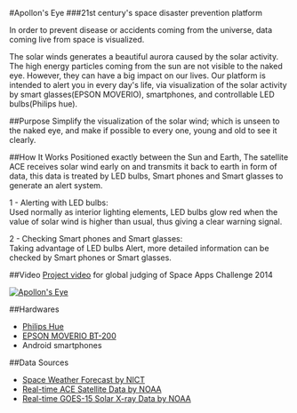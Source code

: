 #Apollon's Eye
###21st century's space disaster prevention platform

In order to prevent disease or accidents coming from the universe, data coming live from space is visualized.

The solar winds generates a beautiful aurora caused by the solar activity. The high energy particles coming from the sun are not visible to the naked eye. However, they can have a big impact on our lives. Our platform is intended to alert you in every day's life, via visualization of the solar activity by smart glasses(EPSON MOVERIO), smartphones, and controllable LED bulbs(Philips hue).

##Purpose
Simplify the visualization of the solar wind; which is unseen to the naked eye, and make if possible to every one, young and old to see it clearly.

##How It Works
Positioned exactly between the Sun and Earth, The satellite ACE receives solar wind early on and transmits it back to earth in form of data, this data is treated by LED bulbs, Smart phones and Smart glasses to generate an alert system.

1 - Alerting with LED bulbs:  
Used normally as interior lighting elements, LED bulbs glow red when the value of solar wind is higher than usual, thus giving a clear warning signal.

2 - Checking Smart phones and Smart glasses:  
Taking advantage of LED bulbs Alert, more detailed information can be checked by Smart phones or Smart glasses. 

##Video
[Project video](http://youtu.be/LeMplvTCHqg) for global judging of Space Apps Challenge 2014

[![Apollon's Eye](http://img.youtube.com/vi/LeMplvTCHqg/0.jpg)](http://www.youtube.com/watch?v=LeMplvTCHqg)

##Hardwares
- [Philips Hue](http://meethue.com/)
- [EPSON MOVERIO BT-200](http://www.epson.com/cgi-bin/Store/jsp/Landing/moverio-bt-200-smart-glasses.do)
- Android smartphones

##Data Sources
- [Space Weather Forecast by NICT](http://swc.nict.go.jp/contents/index_e.php)
- [Real-time ACE Satellite Data by NOAA](http://www.swpc.noaa.gov/ftpmenu/lists/ace.html)
- [Real-time GOES-15 Solar X-ray Data by NOAA](http://www.swpc.noaa.gov/ftpmenu/lists/xray.html)
